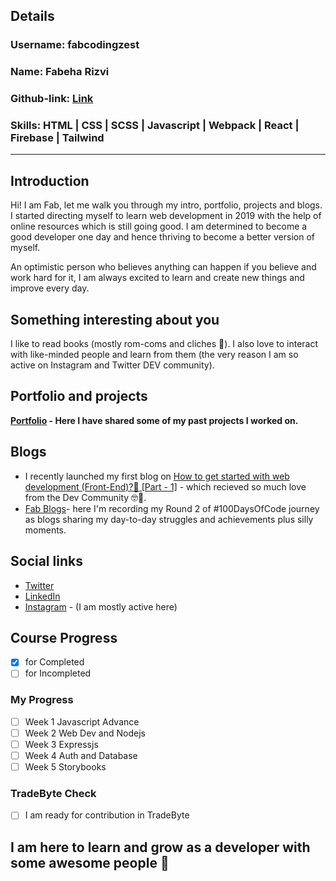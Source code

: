 ## Details

### Username: fabcodingzest

### Name: Fabeha Rizvi

### Github-link: [Link](https://github.com/fabcodingzest)

### Skills: HTML | CSS | SCSS | Javascript | Webpack | React | Firebase | Tailwind

---

## Introduction

Hi! I am Fab, let me walk you through my intro, portfolio, projects and blogs.
I started directing myself to learn web development in 2019 with the help of online resources which is still going good. I am determined to become a good developer one day and hence thriving to become a better version of myself.

An optimistic person who believes anything can happen if you believe and work hard for it, I am always excited to learn and create new things and improve every day.

## Something interesting about you

I like to read books (mostly rom-coms and cliches 🙈). I also love to interact with like-minded people and learn from them (the very reason I am so active on Instagram and Twitter DEV community).

## Portfolio and projects

**[Portfolio](https://fabcodingzest.netlify.app/) - Here I have shared some of my past projects I worked on.**

## Blogs

- I recently launched my first blog on [How to get started with web development (Front-End)?🤔 [Part - 1]](https://dev.to/fabcodingzest/how-to-get-started-with-web-development-front-end-part-1-5c6h) - which recieved so much love from the Dev Community 🤓💖.
- [Fab Blogs](https://fabcodingzest-blogs.netlify.app/)- here I'm recording my Round 2 of #100DaysOfCode journey as blogs sharing my day-to-day struggles and achievements plus silly moments.

## Social links

- [Twitter](https://twitter.com/fabcodingzest)
- [LinkedIn](https://linkedin.com/in/fabcodingzest)
- [Instagram](https://instagram.com/fabcodingzest) - (I am mostly active here)

## Course Progress

- [x] for Completed
- [ ] for Incompleted 

### My Progress

- [ ] Week 1 Javascript Advance
- [ ] Week 2 Web Dev and Nodejs
- [ ] Week 3 Expressjs
- [ ] Week 4 Auth and Database
- [ ] Week 5 Storybooks

### TradeByte Check

- [ ] I am ready for contribution in TradeByte

## I am here to learn and grow as a developer with some awesome people 💯
